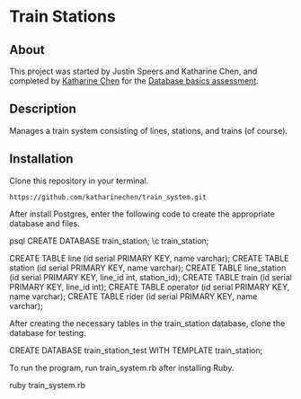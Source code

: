 # Train Stations

## About
This project was started by Justin Speers and Katharine Chen, and completed by [Katharine Chen](https://www.katharinechen.com) for the [Database basics assessment](http://www.learnhowtoprogram.com/lessons/database-basics-assessment).

## Description
Manages a train system consisting of lines, stations, and trains (of course).

## Installation
Clone this repository in your terminal.

	https://github.com/katharinechen/train_system.git

After install Postgres, enter the following code to create the appropriate database and files.

  psql
  CREATE DATABASE train_station;
  \c train_station;

  CREATE TABLE line (id serial PRIMARY KEY, name varchar);
  CREATE TABLE station (id serial PRIMARY KEY, name varchar);
  CREATE TABLE line_station (id serial PRIMARY KEY, line_id int, station_id);
  CREATE TABLE train (id serial PRIMARY KEY, line_id int);
  CREATE TABLE operator (id serial PRIMARY KEY, name varchar);
  CREATE TABLE rider (id serial PRIMARY KEY, name varchar);

After creating the necessary tables in the train_station database, clone the database for testing.

  CREATE DATABASE train_station_test WITH TEMPLATE train_station;

To run the program, run train_system.rb after installing Ruby.

  ruby train_system.rb


